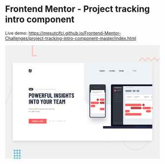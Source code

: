 # Frontend Mentor - Project tracking intro component

Live demo: https://mesutcifci.github.io/Frontend-Mentor-Challenges/project-tracking-intro-component-master/index.html

![Design preview for the Project tracking intro component coding challenge](./design/desktop-preview.jpg)
